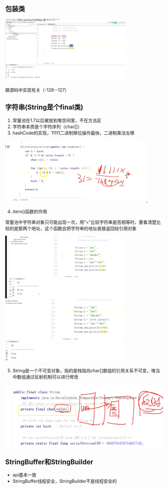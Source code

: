  ## 包装类 
<img src="https://raw.githubusercontent.com/zhouyubiu/gitnotes_images/master/gitnote/2020/03/29/1585497083513-1585497083515.png" weight=400 height=200/>

跟源码中实现有关（-128--127）

## 字符串(String是个final类)
1. 常量池在1.7以后被放到堆空间里，不在方法区
2. 字符串本质是个字符序列（char[]）
3. hashCode的实现，11111二进制移位操作最快，二进制乘法左移 
<img src="https://raw.githubusercontent.com/zhouyubiu/gitnotes_images/master/gitnote/2020/03/30/1585498412135-1585498412138.png" weight=400 height=200/>

4. itern()函数的作用

常量池中字符串对象只可能出现一次，用“=”比较字符串是否相等时，要看清楚比较的是那两个地址，这个函数会把字符串的地址直接返回给引用对象

<img src="https://raw.githubusercontent.com/zhouyubiu/gitnotes_images/master/gitnote/2020/03/30/1585504961487-1585504961491.png" weight=400 height=200/>

<img src="https://raw.githubusercontent.com/zhouyubiu/gitnotes_images/master/gitnote/2020/03/30/1585505013939-1585505013941.png" weight=400 height=200/>

5. String是一个不可变对象，指的是栈指向char[]数组的引用关系不可变，堆当中数组通过反射机制可以进行修改

<img src="https://raw.githubusercontent.com/zhouyubiu/gitnotes_images/master/gitnote/2020/03/30/1585504216545-1585504216548.png" weight=400 height=200/>


## StringBuffer和StringBuilder
- api基本一致
- StringBuffer线程安全，StringBuilder不是线程安全的

